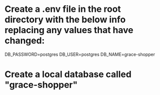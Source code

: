 # Create a .env file in the root directory with the below info replacing any values that have changed:

DB_PASSWORD=postgres
DB_USER=postgres
DB_NAME=grace-shopper

# Create a local database called "grace-shopper"
